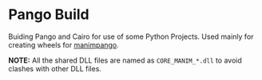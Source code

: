 # Pango Build

Buiding Pango and Cairo for use of some Python Projects. Used mainly for creating wheels for
[manimpango](https://github.com/manimcommunity/manim).

**NOTE:** All the shared DLL files are named as `CORE_MANIM_*.dll` to avoid clashes with other
DLL files.

